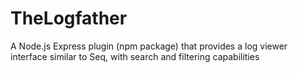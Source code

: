 # TheLogfather
A Node.js Express plugin (npm package) that provides a log viewer interface similar to Seq, with search and filtering capabilities
